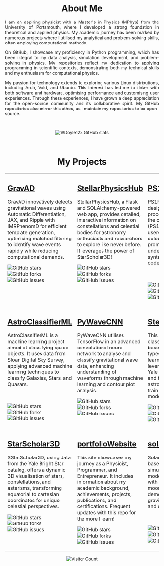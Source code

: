 <div id="header" align="center">

# About Me
<div id="header" align="justify">

<p>
I am an aspiring physicist with a Master's in Physics (MPhys) from the University of Portsmouth, where I developed a strong foundation in theoretical and applied physics. My academic journey has been marked by numerous projects where I utilised my analytical and problem-solving skills, often employing computational methods.
</p>
<p>
On GitHub, I showcase my proficiency in Python programming, which has been integral to my data analysis, simulation development, and problem-solving in physics. My repositories reflect my dedication to applying programming in scientific contexts, demonstrating both my technical skills and my enthusiasm for computational physics.
</p>
<p>
My passion for technology extends to exploring various Linux distributions, including Arch, Void, and Ubuntu. This interest has led me to tinker with both software and hardware, optimising performance and customising user experiences. Through these experiences, I have grown a deep appreciation for the open-source community and its collaborative spirit. My GitHub repositories also mirror this ethos, as I maintain my repositories to be open-source.
</p>

<br>

<div id="header" align="center">

![WDoyle123 GitHub stats](https://github-readme-stats.vercel.app/api?username=WDoyle123&show_icons=true&theme=ambient_gradient)

<div id="header" align="center">

<br>

# My Projects

<table>
<tr>
<!-- First Column -->
<td valign="top" width="33%">
<h2><a href="https://github.com/WDoyle123/GravAD">GravAD</a></h2>
<p>
GravAD innovatively detects gravitational waves using Automatic Differentiation, JAX, and Ripple with IMRPhenomD for efficient template generation, optimising matched filtering to identify wave events rapidly while reducing computational demands.

</p>
<!-- Badges -->


![GitHub stars](https://img.shields.io/github/stars/WDoyle123/GravAD?style=social&label=Star) ![GitHub forks](https://img.shields.io/github/forks/WDoyle123/GravAD?style=social) ![GitHub issues](https://img.shields.io/github/issues/WDoyle123/GravAD)
</td>

<!-- Second Column -->
<td valign="top" width="33%">
<h2><a href="https://github.com/WDoyle123/StellarPhysicsHub">StellarPhysicsHub</a></h2>
<p>StellarPhysicsHub, a Flask and SQLAlchemy-powered web app, provides detailed, interactive information on constellations and celestial bodies for astronomy enthusiasts and researchers to explore like never before. It leverages the power of StarScholar3D!</p>
<!-- Badges -->

![GitHub stars](https://img.shields.io/github/stars/WDoyle123/StellarPhysicsHub?style=social&label=Star) ![GitHub forks](https://img.shields.io/github/forks/WDoyle123/StellarPhysicsHub?style=social) ![GitHub issues](https://img.shields.io/github/issues/WDoyle123/StellarPhysicsHub)
</td>

<!-- Third Column -->
<td valign="top" width="33%">
<h2><a href="https://github.com/WDoyle123/PS1Palette">PS1Palette</a></h2>
<p>PS1Palette is a Bash script designed to simplify the process of customising the command prompt (PS1) in Bash. It allows users to easily change the colour of their terminal prompt without needing to understand the complex syntax of PS1 colour codes.</p>
<!-- Badges -->

<br>


![GitHub stars](https://img.shields.io/github/stars/WDoyle123/PS1Palette?style=social&label=Star) ![GitHub forks](https://img.shields.io/github/forks/WDoyle123/PS1Palette?style=social) ![GitHub issues](https://img.shields.io/github/issues/WDoyle123/PS1Palette)
</td>
</tr>

<tr>
<!-- First Column of Second Row -->
<td valign="top" width="33%">
<h2><a href="https://github.com/WDoyle123/AstroClassifierML">AstroClassifierML</a></h2>
<p>AstroClassifierML is a machine learning project aimed at classifying space objects. It uses data from Sloan Digital Sky Survey, applying advanced machine learning techniques to classify Galaxies, Stars, and Quasars.</p>
<!-- Badges -->
<br>



![GitHub stars](https://img.shields.io/github/stars/WDoyle123/AstroClassifierML?style=social&label=Star) ![GitHub forks](https://img.shields.io/github/forks/WDoyle123/AstroClassifierML?style=social) ![GitHub issues](https://img.shields.io/github/issues/WDoyle123/AstroClassifierML)

</td>

<!-- Second Column of Second Row -->
<td valign="top" width="33%">
<h2><a href="https://github.com/WDoyle123/PyWaveCNN">PyWaveCNN</a></h2>
<p>PyWaveCNN utilises TensorFlow in an advanced convolutional neural network to analyse and classify gravitational wave data, enhancing understanding of waveforms through machine learning and contour plot analysis.</p>
<!-- Badges -->

![GitHub stars](https://img.shields.io/github/stars/WDoyle123/PyWaveCNN?style=social&label=Star) ![GitHub forks](https://img.shields.io/github/forks/WDoyle123/PyWaveCNN?style=social) ![GitHub issues](https://img.shields.io/github/issues/WDoyle123/PyWaveCNN)
</td>

<!-- Third Column of Second Row -->
<td valign="top" width="33%">
<h2><a href="https://github.com/WDoyle123/StellarSpectraML">StellarSpectraML</a></h2>
<p>This project aims to classify stellar objects based on their spectral types using machine learning techniques. It leverages data from the Yale Bright Star Catalogue and the SIMBAD astronomical database to train a neural network model.</p>
<!-- Badges -->

![GitHub stars](https://img.shields.io/github/stars/WDoyle123/StellarSpectraML?style=social&label=Star) ![GitHub forks](https://img.shields.io/github/forks/WDoyle123/StellarSpectraML?style=social) ![GitHub issues](https://img.shields.io/github/issues/WDoyle123/StellarSpectraML)
</td>
</tr>
<tr>
<!-- First Column of Third Row -->
<td valign="top" width="33%">
<h2><a href="https://github.com/WDoyle123/StarScholar3D">StarScholar3D</a></h2>
<p>SStarScholar3D, using data from the Yale Bright Star catalog, offers a dynamic 3D visualisation of stars, constellations, and asterisms, transforming equatorial to cartesian coordinates for unique celestial perspectives.</p>
<!-- Badges -->

![GitHub stars](https://img.shields.io/github/stars/WDoyle123/StarScholar3D?style=social&label=Star) ![GitHub forks](https://img.shields.io/github/forks/WDoyle123/StarScholar3D?style=social) ![GitHub issues](https://img.shields.io/github/issues/WDoyle123/StarScholar3D)
</td>

<!-- Second Column of Third Row -->


<!-- Third Column of Third Row -->
<td valign="top" width="33%">
<h2><a href="https://github.com/WDoyle123/portfolioWebsite">portfolioWebsite</a></h2>
<p>This site showcases my journey as a Physicist, Programmer, and Entrepreneur. It includes information about my academic background, achievements, projects, publications, and certifications. Frequent updates with this repo for the more I learn!</p>
<!-- Badges -->


![GitHub stars](https://img.shields.io/github/stars/WDoyle123/portfolioWebsite?style=social&label=Star) ![GitHub forks](https://img.shields.io/github/forks/WDoyle123/portfolioWebsite?style=social) ![GitHub issues](https://img.shields.io/github/issues/WDoyle123/portfolioWebsite)
</td>

<!-- First Column of Fourth Row -->
<td valign="top" width="33%">
<h2><a href="https://github.com/WDoyle123/solarSystem">solarSystem</a></h2>
<p>SolarSystem is a web-based JavaScript simulation with p5.js, modeling a solar system with sun, planets, and moons, visually demonstrating Newtonian gravitational interactions and orbital mechanics.</p>
<!-- Badges -->

<br>


![GitHub stars](https://img.shields.io/github/stars/WDoyle123/solarSystem?style=social&label=Star) ![GitHub forks](https://img.shields.io/github/forks/WDoyle123/solarSystem?style=social) ![GitHub issues](https://img.shields.io/github/issues/WDoyle123/solarSystem)
</td>

<!-- Second Column of Fourth Row (Empty if no project) -->


</table>

![Visitor Count](https://profile-counter.glitch.me/WDoyle123/count.svg)
  
</div>
